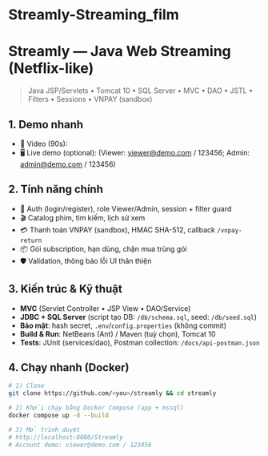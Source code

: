 # Streamly-Streaming_film
# Streamly — Java Web Streaming (Netflix-like)

> Java JSP/Servlets • Tomcat 10 • SQL Server • MVC • DAO • JSTL • Filters • Sessions • VNPAY (sandbox)

## 1. Demo nhanh
- 🎥 Video (90s): <link>
- 🖥️ Live demo (optional): <link> (Viewer: viewer@demo.com / 123456; Admin: admin@demo.com / 123456)

## 2. Tính năng chính
- 👤 Auth (login/register), role Viewer/Admin, session + filter guard
- 🎬 Catalog phim, tìm kiếm, lịch sử xem
- 💳 Thanh toán VNPAY (sandbox), HMAC SHA-512, callback `/vnpay-return`
- 📦 Gói subscription, hạn dùng, chặn mua trùng gói
- 🛡️ Validation, thông báo lỗi UI thân thiện

## 3. Kiến trúc & Kỹ thuật
- **MVC** (Servlet Controller • JSP View • DAO/Service)
- **JDBC + SQL Server** (script tạo DB: `/db/schema.sql`, seed: `/db/seed.sql`)
- **Bảo mật**: hash secret, `.env`/`config.properties` (không commit)
- **Build & Run**: NetBeans (Ant) / Maven (tuỳ chọn), Tomcat 10
- **Tests**: JUnit (services/dao), Postman collection: `/docs/api-postman.json`

## 4. Chạy nhanh (Docker)
```bash
# 1) Clone
git clone https://github.com/<you>/streamly && cd streamly

# 2) Khởi chạy bằng Docker Compose (app + mssql)
docker compose up -d --build

# 3) Mở trình duyệt
# http://localhost:8080/Streamly
# Account demo: viewer@demo.com / 123456

